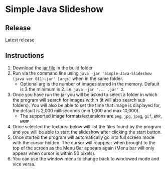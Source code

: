 # Simple Java Slideshow

## Release

[Latest release](https://github.com/MatthewMacDonald-1/Simple-Java-Slideshow/releases/tag/Release)

## Instructions

1. Download the [jar file](build/Simple-Java-Slideshow%20(java%20ver%2011).jar) in the build folder
2. Run via the command line using `java -jar 'Simple-Java-Slideshow (java ver 011).jar' [args]` when in the same folder.
    - Optional arg is the number of images stored in the memory. Default is 3 the minimum is 2. i.e. `java -jar '... .jar' 2`.
3. Once you have run the jar you will be asked to select a folder in which the program will search for images within (it will also search sub folders). You will also be able to set the time that image is displayed for, the default is 2,000 milliseconds (min 1,000 and max 10,000).
    - The supported image formats/extensions are `png`, `jpg`, `jpeg`, `gif`, `BMP`, `WBMP`
4. Once selected the textarea below will list the files found by the program and you will be able to start the slideshow after clicking the start button.
5. Once started the program will automatically go into full screen mode with the cursor hidden. The cursor will reappear when brought to the top of the screen as the Menu Bar appears again (Menu bar will only appear when cursor is within 50 pixels).
6. You can use the window menu to change back to windowed mode and vice versa.

